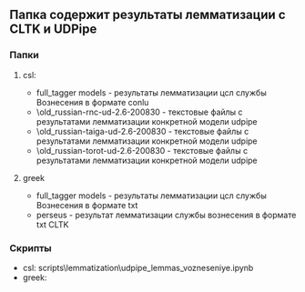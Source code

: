 ## Папка содержит результаты лемматизации с CLTK и UDPipe

### Папки
1. csl:
    - full_tagger models - результаты лемматизации цсл службы Вознесения в формате conlu
    - \old_russian-rnc-ud-2.6-200830 - текстовые файлы с результатами лемматизации конкретной модели udpipe
    - \old_russian-taiga-ud-2.6-200830 - текстовые файлы с результатами лемматизации конкретной модели udpipe
    - \old_russian-torot-ud-2.6-200830 - текстовые файлы с результатами лемматизации конкретной модели udpipe

2. greek
    - full_tagger models - результаты лемматизации цсл службы Вознесения в формате txt
    - perseus - результат лемматизации службы вознесения в формате txt CLTK

### Скрипты
- csl: scripts\lemmatization\udpipe_lemmas_vozneseniye.ipynb
- greek: 

